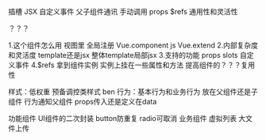 插槽
JSX
自定义事件
父子组件通讯
手动调用
props
$refs
通用性和灵活性

？？？

1.这个组件怎么用 视图里 全局注册 Vue.component  js Vue.extend
2.内部复杂度和灵活度 template还是jsx  整体template局部jsx
3.支持的功能 props slots 自定义事件
4.$refs 拿到组件实例 实例上挂在一些属性和方法 提高组件的？？？复用性

样式：低权重 预备调控类样式 ben
行为：基本行为和业务行为 放在父组件还是子组件 行为通知父组件 props传入还是定义在data

功能组件 UI组件的二次封装 button防重复 radio可取消
业务组件 虚拟列表 大文件上传
